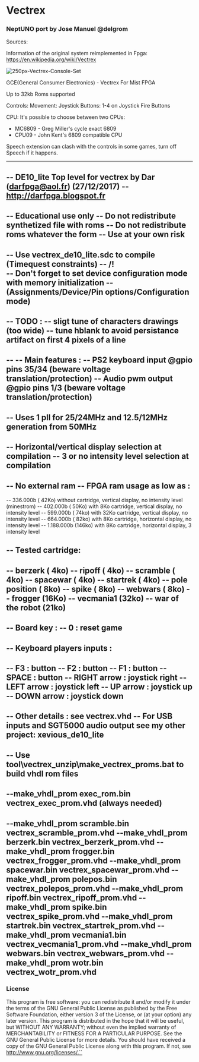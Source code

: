 # Vectrex 
### NeptUNO port by Jose Manuel @delgrom
Sources:

Information of the original system reimplemented in Fpga: https://en.wikipedia.org/wiki/Vectrex

![250px-Vectrex-Console-Set](https://user-images.githubusercontent.com/31018768/115450130-d10c6800-a21b-11eb-973f-e0d51ac8cf79.jpg)



GCE(General Consumer Electronics) - Vectrex For Mist FPGA

Up to 32kb Roms supported

Controls:
 Movement: 	Joystick
 Buttons: 	1-4 on Joystick Fire Buttons

CPU: It's possible to choose between two CPUs:
  - MC6809 - Greg Miller's cycle exact 6809
  - CPU09  - John Kent's 6809 compatible CPU

Speech extension can clash with the controls in some games,
turn off Speech if it happens.







---------------------------------------------------------------------------------
-- DE10_lite Top level for vectrex by Dar (darfpga@aol.fr) (27/12/2017)
-- http://darfpga.blogspot.fr
---------------------------------------------------------------------------------
-- Educational use only
-- Do not redistribute synthetized file with roms
-- Do not redistribute roms whatever the form
-- Use at your own risk
---------------------------------------------------------------------------------
-- Use vectrex_de10_lite.sdc to compile (Timequest constraints)
-- /!\
-- Don't forget to set device configuration mode with memory initialization 
--  (Assignments/Device/Pin options/Configuration mode)
---------------------------------------------------------------------------------
-- TODO :
--   sligt tune of characters drawings (too wide)
--   tune hblank to avoid persistance artifact on first 4 pixels of a line
---------------------------------------------------------------------------------
--
-- Main features :
--  PS2 keyboard input @gpio pins 35/34 (beware voltage translation/protection) 
--  Audio pwm output   @gpio pins 1/3 (beware voltage translation/protection) 
--
--  Uses 1 pll for 25/24MHz and 12.5/12MHz generation from 50MHz
--
--  Horizontal/vertical display selection at compilation 
--  3 or no intensity level selection at compilation
--
--  No external ram
--  FPGA ram usage as low as :
--
--		  336.000b ( 42Ko) without   cartridge, vertical display,   no intensity level (minestrom)
--		  402.000b ( 50Ko) with  8Ko cartridge, vertical display,   no intensity level
--	 	  599.000b ( 74ko) with 32Ko cartridge, vertical display,   no intensity level
--	 	  664.000b ( 82ko) with  8Ko cartridge, horizontal display, no intensity level
--		1.188.000b (146ko) with  8Ko cartridge, horizontal display, 3 intensity level

--  Tested cartridge:
--
--		berzerk          ( 4ko)
--		ripoff           ( 4ko)
--		scramble         ( 4ko)
--		spacewar         ( 4ko)
--		startrek         ( 4ko)
--		pole position    ( 8ko)
--		spike            ( 8ko)
--		webwars          ( 8ko)
--		frogger          (16Ko)
--		vecmania1        (32ko)
--		war of the robot (21ko)
--
-- Board key :
--   0 : reset game
--
-- Keyboard players inputs :
--
--   F3 : button
--   F2 : button
--   F1 : button 
--   SPACE       : button
--   RIGHT arrow : joystick right
--   LEFT  arrow : joystick  left
--   UP    arrow : joystick  up 
--   DOWN  arrow : joystick  down
--
-- Other details : see vectrex.vhd
-- For USB inputs and SGT5000 audio output see my other project: xevious_de10_lite
---------------------------------------------------------------------------------
-- Use tool\vectrex_unzip\make_vectrex_proms.bat to build vhdl rom files
--
--make_vhdl_prom 	exec_rom.bin vectrex_exec_prom.vhd (always needed)
--
--make_vhdl_prom 	scramble.bin vectrex_scramble_prom.vhd
--make_vhdl_prom 	berzerk.bin vectrex_berzerk_prom.vhd
--make_vhdl_prom 	frogger.bin vectrex_frogger_prom.vhd
--make_vhdl_prom 	spacewar.bin vectrex_spacewar_prom.vhd
--make_vhdl_prom 	polepos.bin vectrex_polepos_prom.vhd
--make_vhdl_prom 	ripoff.bin vectrex_ripoff_prom.vhd
--make_vhdl_prom 	spike.bin vectrex_spike_prom.vhd
--make_vhdl_prom 	startrek.bin vectrex_startrek_prom.vhd
--make_vhdl_prom 	vecmania1.bin vectrex_vecmania1_prom.vhd
--make_vhdl_prom 	webwars.bin vectrex_webwars_prom.vhd
--make_vhdl_prom 	wotr.bin vectrex_wotr_prom.vhd
---------------------------------------------------------------------------------
### License


This program is free software: you can redistribute it and/or modify it under the terms of the GNU General Public License as published by the Free Software Foundation, either version 3 of the License, or (at your option) any later version.
This program is distributed in the hope that it will be useful, but WITHOUT ANY WARRANTY; without even the implied warranty of MERCHANTABILITY or FITNESS FOR A PARTICULAR PURPOSE. See the GNU General Public License for more details.
You should have received a copy of the GNU General Public License along with this program. If not, see http://www.gnu.org/licenses/.``
